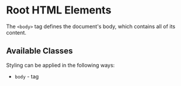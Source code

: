 # Root HTML Elements
The `<body>` tag defines the document's body, which contains all of its content.

## Available Classes
Styling can be applied in the following ways:

* `body` - tag
